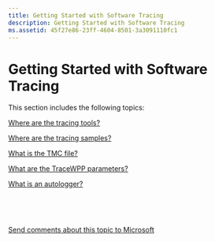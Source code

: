 ```yaml
---
title: Getting Started with Software Tracing
description: Getting Started with Software Tracing
ms.assetid: 45f27e86-23ff-4604-8501-3a3091110fc1
---
```


# Getting Started with Software Tracing


This section includes the following topics:

[Where are the tracing tools?](where-are-the-tracing-tools-.md)

[Where are the tracing samples?](where-are-the-tracing-samples-.md)

[What is the TMC file?](what-is-the-tmc-file-.md)

[What are the TraceWPP parameters?](what-are-the-tracewpp-parameters-.md)

[What is an autologger?](what-is-an-autologger-.md)

 

 

[Send comments about this topic to Microsoft](mailto:wsddocfb@microsoft.com?subject=Documentation%20feedback%20[devtest\devtest]:%20Getting%20Started%20with%20Software%20Tracing%20%20RELEASE:%20%2811/17/2016%29&body=%0A%0APRIVACY%20STATEMENT%0A%0AWe%20use%20your%20feedback%20to%20improve%20the%20documentation.%20We%20don't%20use%20your%20email%20address%20for%20any%20other%20purpose,%20and%20we'll%20remove%20your%20email%20address%20from%20our%20system%20after%20the%20issue%20that%20you're%20reporting%20is%20fixed.%20While%20we're%20working%20to%20fix%20this%20issue,%20we%20might%20send%20you%20an%20email%20message%20to%20ask%20for%20more%20info.%20Later,%20we%20might%20also%20send%20you%20an%20email%20message%20to%20let%20you%20know%20that%20we've%20addressed%20your%20feedback.%0A%0AFor%20more%20info%20about%20Microsoft's%20privacy%20policy,%20see%20http://privacy.microsoft.com/default.aspx. "Send comments about this topic to Microsoft")




